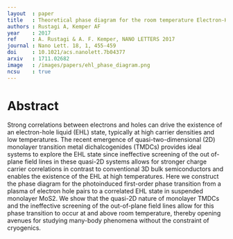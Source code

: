 ```yaml
---
layout  : paper
title   : Theoretical phase diagram for the room temperature Electron-Hole Liquid in photo-excited quasi-2D monolayer MoS<sub>2</sub>
authors : Rustagi A, Kemper AF
year    : 2017
ref     : A. Rustagi & A. F. Kemper, NANO LETTERS 2017
journal : Nano Lett. 18, 1, 455-459
doi     : 10.1021/acs.nanolett.7b04377
arxiv   : 1711.02682
image   : /images/papers/ehl_phase_diagram.png
ncsu    : true
---
```


# Abstract

Strong correlations between electrons and holes can drive the existence of an electron-hole liquid (EHL) state, typically at high carrier densities and low temperatures. The recent emergence of quasi-two-dimensional (2D) monolayer transition metal dichalcogenides (TMDCs) provides ideal systems to explore the EHL state since ineffective screening of the out of-plane field lines in these quasi-2D systems allows for stronger charge carrier correlations in contrast to conventional 3D bulk semiconductors and enables the existence of the EHL at high temperatures. Here we construct the phase diagram for the photoinduced first-order phase transition from a plasma of electron hole pairs to a correlated EHL state in suspended monolayer MoS2. We show that the quasi-2D nature of monolayer TMDCs and the ineffective screening of the out-of-plane field lines allow for this phase transition to occur at and above room temperature, thereby opening avenues for studying many-body phenomena without the constraint of cryogenics.
